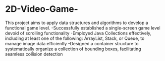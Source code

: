 # 2D-Video-Game-
 This project aims to apply data structures and algorithms to develop a functional game level.
 -Successfully established a single-screen game level devoid of scrolling functionality
 -Employed Java Collections effectively, including at least one of the following: ArrayList, Stack, or Queue, to manage image data efficiently
 -Designed a container structure to systematically organize a collection of bounding boxes, facilitating seamless collision detection
